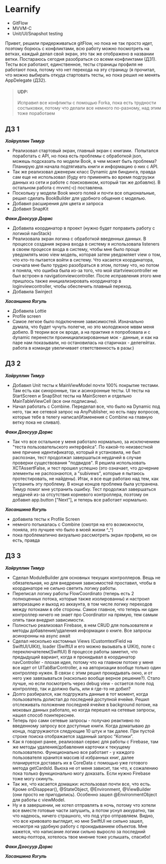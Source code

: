 # Learnify
- GitFlow
- MVVM-C
- Unit/UI/Snapshot testing
  
Привет, решили придерживаться gitFlow, но пока не так просто идет, поэтому борюсь с конфликтами, всю работу можно посмотреть на ветках, каждый делал свой экран, это так же отображено в названии ветки. Постараюсь сегодня разобраться со всеми конфликтами (ДЗ1).  
Тесты все работают, единственное, тесты страницы профиля не работают пока, потому что нет перехода на эту страницу (я прочитал, что можно выбирать откуда стартовать тесты, но пока решил не менять AppDelegate (ДЗ2). 
>#### UDP:
>Исправил все конфликты с помощью Forka, пока есть трудности состыковки, потому что делали все немного по-разному, над этим тоже поработаем
## ДЗ 1
___Хайруллин Тимур___
* Реализовал стартовый экран, главный экран с книгами.  Попытался поработать с API, но пока есть проблемы с обработкой json, можешь подсказать по модели Book, в чем может быть проблема?  Планирую для начала подтягивать книги и информацию о них с API. 
* Так же реализовал дженерик класс Dynamic для биндинга, правда сам еще не использовал (буду его применять во время подгрузки данных из сети и работе с поисковиком, который так же добавлю). В остальном работа с mvvm(-c) поставлена. 
* Поскольку у модели Book много полей и почти все опциональные, решил сделать BookBuilder для удобного общения с моделью. 
* Добавил расширения для цвета и запроса 
* Добавил SnapKit

___Факи Доосуур Дорис___
* Добавила координатор в проект (нужно будет поправить работу с логикой navStack)
* Реализовала экран логина с обработкой введенных данных. В процессе создания экрана входа в систему я использовала listeners в своем процессе входа в систему, чтобы мне было проще уведомлять мою view модель, которая затем уведомляет view о том, что кто-то пытается войти в систему. Что касается координатора, сначала мне было трудно разобраться в этом, потому что, но потом я поняла, что ошибка была из-за того, что мой startviewcontroller не был встроен в navigationviewcontroller. После исправления этого мне пришлось также инициализировать координатор в loginviewcontroller, чтобы обеспечить плавный переход.
* Добавила Swinject

___Хасаншина Язгуль___
* Добавила Lottie
* Profile screen
* Cамое легкое было подключение зависимостей. Изначально думала, что будет чучуть полегче, но это молодежное мввм меня добило. В теории все ок вроде, а на практике я попробовала и с dynamic перенести проинициализированные мок - данные, и как на паре нам показывали, но остановилась на старичках - делегейтах.
работа в команде увеличивает ответственность в разы:)

## ДЗ 2
___Хайруллин Тимур___
* Добавил Unit тесты к MainViewModel почти 100% покрытие тестами. Там есть как синхронные, так и асинхронные тесты. UI тесты на StartScreen и SnapShot тесты на MainScreen и отдельно MainTableViewCell (все они подписаны).
* Начал работать с Combine. Переделал все, что было на Dynamic под него, так же сетевой запрос на AnyPublisher, но есть пару вопросов, которые тебе в телегу написал(Изменения с Combine на главную ветку пока не сливал).

___Факи Доосуур Дорис___
* Так что все остальное у меня работало нормально, за исключением "теста пользовательского интерфейса". По какой-то неизвестной мне причине идентификатор, который я установила, не был распознан, тест продолжал завершаться неудачей в случае проверки существования "подвидов". Я решила использовать XCTAssertFalse, и тест прошел успешно (это означает, что дочерние элементы не распознаются, а "subivews", которые я пытаюсь протестировать, не найдены). Итак, я все еще работаю над тем, как устранить эту проблему.
В конце концов проблема была устранена. Тимур помог мне устранить ошибку. Тест продолжал завершаться неудачей из-за отсутствия корневого контроллера, поэтому он добавил app.button ["Next"], и теперь все работает нормально.

___Хасаншина Язгуль___
* добавила тесты к Profile Screen
* немного потыкалась с Combine (смотря на его возможности, поняла, это лучшее что было в моей жизни ^_^)
* пока проблематично визуально рассмотреть экран профиля, но он есть, правда

## ДЗ 3
___Хайруллин Тимур___
* Сделал ModuleBuilder для основных текущих контроллеров. Вещь не обязательная, но для внедрения зависимостей проставил, чтобы в координаторе не сильно светить логику работы. 
* Переписал логику работы FlowCoordinato (теперь есть 2 полноценных потока, которые также изолированны) и настроил авторизацию и выход из аккаунта, в том числе логику переходов между потоками в обе стороны. Самое главное, что теперь ни один контроллер ничего не знает про Coordinator на прямую, тем самым опять таки внедрил зависимости. 
* Полностью реализовал Firebase, в нем CRUD для пользователя и методы добавления/удаления информации о книге. Все запросы асинхронны на async await
* Сделал несколько кастомных Views (CustomtextField на SwiftUI/UIKit), loader (SwiftUI и его можно вызывать в UIKit),  поле с переключателем(SwiftUI) В процессе работы заметил, что предыдущий вариант, когда я прокидывал в координатор navController - плохая идея, потому что на главном потоке у меня все идет от UITabBarController, а на авторизации вообще только один контроллер нужен. В связи с этим решил прокидывать окно, и от него уже завязываться (насколько вообще верное решение?). Стало лучше, но если посмотреть через debug view - остается поле под контроллер, так и должно быть, или я где-то не добил? 
* Долго разбирался, как подгружать данные в тот момент, когда пользователь долистал до последней доступной ячейке. Решил отслеживать положение последней ячейке в background потоке, на моковых данных работало, но когда перешел на сетевые запросы, нашел способ поинтереснее.  
* Теперь про сами сетевые запросы - получаю реактивно по введенному запросу все доступные книги. Когда доматываю до конца, подгружаются следующие 10 штук и так далее. При пустой строке поиска отображается заданный запрос “Котики”. 
* Как я говорил ранее, реализовал сервис для работы с Firebase, там же методы удаления/добавления карточки к текущему пользователю. Функционально все работает - у каждого пользователя хранится массив id избранных книг, далее планируется доставать их в CoreData с помощью уже готового метода getCardsId. Вьюха не от меня зависит, так что, к сожалению пока только функционально могу доказать. Если нужно Firebase тоже могу скинуть. 
* Так же, что касается домашки: использовал почти все, что есть. Кроме onDisappear(), @StateObject, @Environment, @ViewBuilder (они просто не пригодились). Особенно зашел @EnvironmentObject для работы с viewModel.
 * Ну и в завершении, не хотел отправлять в ночь, потому что хотели все вместе готовые части запушить, а потом уснул аккуратно, так что надеюсь, ничего страшного, что под утро отправляем. Видно, что все кривовато выглядит, но мне SwiftUI не сильно зашел, несмотря на удобную работу с прокидыванием объектов. Мне кажется, что написание логики сильно выросло за последний месяц-полтора, хотелось твое мнение тоже услышать, спасибо!

___Факи Доосуур Дорис___

___Хасаншина Язгуль___
